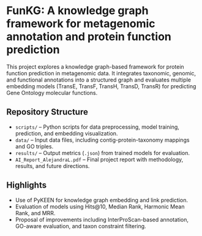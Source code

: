 # FunKG: A knowledge graph framework for metagenomic annotation and protein function prediction

This project explores a knowledge graph-based framework for protein function prediction in metagenomic data. It integrates taxonomic, genomic, and functional annotations into a structured graph and evaluates multiple embedding models (TransE, TransF, TransH, TransD, TransR) for predicting Gene Ontology molecular functions.

## Repository Structure

- `scripts/` – Python scripts for data preprocessing, model training, prediction, and embedding visualization.
- `data/` – Input data files, including contig-protein-taxonomy mappings and GO triples.
- `results/` – Output metrics (`.json`) from trained models for evaluation.
- `AI_Report_AlejandraL.pdf` – Final project report with methodology, results, and future directions.

## Highlights
- Use of PyKEEN for knowledge graph embedding and link prediction.
- Evaluation of models using Hits@10, Median Rank, Harmonic Mean Rank, and MRR.
- Proposal of improvements including InterProScan-based annotation, GO-aware evaluation, and taxon constraint filtering.

